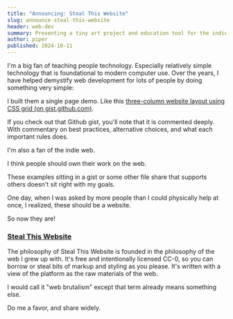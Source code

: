 ```yaml
---
title: "Announcing: Steal This Website"
slug: announce-steal-this-website
header: web-dev
summary: Presenting a tiny art project and education tool for the indie web.
author: piper
published: 2024-10-11
---
```


I'm a big fan of teaching people technology.
Especially relatively simple technology that is foundational to modern computer use.
Over the years, I have helped demystify web development for lots of people by doing something very simple:

I built them a single page demo.
Like this [three-column website layout using CSS grid (on gist.github.com)][three-column].

If you check out that Github gist, you'll note that it is commented deeply.
With commentary on best practices, alternative choices, and what each important rules does.

I'm also a fan of the indie web.

<p class="pull-quote">I think people should own their work on the web.</p>

These examples sitting in a gist or some other file share that supports others doesn't sit right with my goals.

One day, when I was asked by more people than I could physically help at once, I realized, these should be a website.

So now they are!

### [Steal This Website][steal]

The philosophy of Steal This Website is founded in the philosophy of the web I grew up with.
It's free and intentionally licensed CC-0, so you can borrow or steal bits of markup and styling as you please.
It's written with a view of the platform as the raw materials of the web.

I would call it "web brutalism" except that term already means something else.

Do me a favor, and share widely.

[three-column]: https://gist.github.com/pathunstrom/e5dbd41daec59d808720795823930153
[steal]: https://www.StealThisWebsite.art
